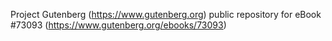 Project Gutenberg (https://www.gutenberg.org) public repository
for eBook #73093 (https://www.gutenberg.org/ebooks/73093)
